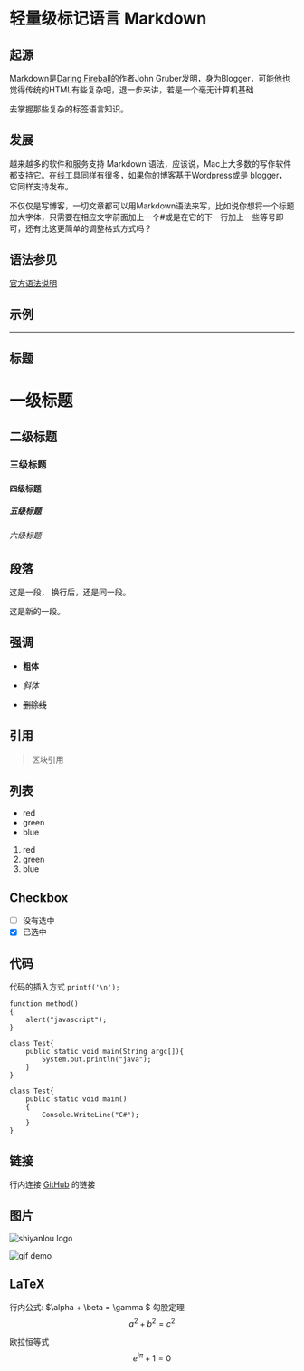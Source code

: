 # 轻量级标记语言 Markdown

## 起源

Markdown是[Daring Fireball](http://daringfireball.net/projects/markdown/syntax)的作者John
Gruber发明，身为Blogger，可能他也觉得传统的HTML有些复杂吧，退一步来讲，若是一个毫无计算机基础

去掌握那些复杂的标签语言知识。

## 发展

越来越多的软件和服务支持 Markdown 语法，应该说，Mac上大多数的写作软件都支持它。在线工具同样有很多，如果你的博客基于Wordpress或是 blogger，它同样支持发布。

不仅仅是写博客，一切文章都可以用Markdown语法来写，比如说你想将一个标题加大字体，只需要在相应文字前面加上一个#或是在它的下一行加上一些等号即可，还有比这更简单的调整格式方式吗？

## 语法参见

[官方语法说明](http://daringfireball.net/projects/markdown/syntax)

## 示例

---

## 标题

# 一级标题

## 二级标题

### 三级标题

#### 四级标题

##### 五级标题

###### 六级标题

## 段落

这是一段，
换行后，还是同一段。

这是新的一段。

## 强调

- **粗体**

- *斜体*

- ~~删除线~~

## 引用

> 区块引用

## 列表

- red
- green
- blue

1. red
2. green
3. blue

## Checkbox

- [ ] 没有选中
- [x] 已选中

## 代码

代码的插入方式 `printf('\n');`

```
function method()
{
    alert("javascript");
}
```

```
class Test{
    public static void main(String argc[]){
        System.out.println("java");
    }
}
```

```
class Test{
    public static void main()
    {
        Console.WriteLine("C#");
    }
}
```

## 链接

行内连接 [GitHub](https://github.com/) 的链接

## 图片

![shiyanlou logo](/Users/pikachu/Downloads/1.jpg)

![gif demo](/Users/pikachu/Desktop/gif_demo.gif)
## LaTeX
行内公式: $\alpha + \beta = \gamma $
勾股定理
$$
a^2 + b^2 = c^2
$$

欧拉恒等式
$$
e^{i\pi} + 1 = 0
$$
